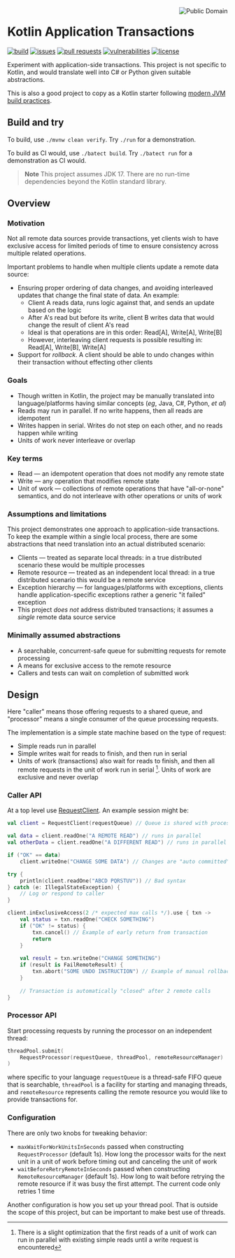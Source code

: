 <a href="LICENSE.md">
<img src="https://unlicense.org/pd-icon.png" alt="Public Domain" align="right"/>
</a>

# Kotlin Application Transactions

[![build](https://github.com/binkley/kotlin-application-transactions/workflows/build/badge.svg)](https://github.com/binkley/kotlin-application-transactions/actions)
[![issues](https://img.shields.io/github/issues/binkley/kotlin-application-transactions.svg)](https://github.com/binkley/kotlin-application-transactions/issues/)
[![pull requests](https://img.shields.io/github/issues-pr/binkley/kotlin-application-transactions.svg)](https://github.com/binkley/kotlin-application-transactions/pulls)
[![vulnerabilities](https://snyk.io/test/github/binkley/kotlin-application-transactions/badge.svg)](https://snyk.io/test/github/binkley/kotlin-application-transactions)
[![license](https://img.shields.io/badge/license-Public%20Domain-blue.svg)](http://unlicense.org/)

Experiment with application-side transactions.
This project is not specific to Kotlin, and would translate well into C# or
Python given suitable abstractions.

This is also a good project to copy as a Kotlin starter following [modern JVM
build practices](https://github.com/binkley/modern-java-practices).

## Build and try

To build, use `./mvnw clean verify`.
Try `./run` for a demonstration.

To build as CI would, use `./batect build`.
Try `./batect run` for a demonstration as CI would.

> **Note**
> This project assumes JDK 17.
> There are no run-time dependencies beyond the Kotlin standard library.

## Overview

### Motivation

Not all remote data sources provide transactions, yet clients wish to have
exclusive access for limited periods of time to ensure consistency across
multiple related operations.

Important problems to handle when multiple clients update a remote data source:

- Ensuring proper ordering of data changes, and avoiding interleaved updates
  that change the final state of data.
  An example:
    * Client A reads data, runs logic against that, and sends an update based
      on the logic
    * After A's read but before its write, client B writes data that would 
      change the result of client A's read
    * Ideal is that operations are in this order: Read\[A], Write\[A], Write\[B]
    * However, interleaving client requests is possible resulting in: Read\[A],
      Write\[B], Write\[A]
- Support for _rollback_.
  A client should be able to undo changes within their transaction without
  effecting other clients

### Goals

* Though written in Kotlin, the project may be manually translated into
  language/platforms having similar concepts (_eg_, Java, C#, Python, _et al_)
* Reads may run in parallel.
  If no write happens, then all reads are idempotent
* Writes happen in serial.
  Writes do not step on each other, and no reads happen while writing
* Units of work never interleave or overlap

### Key terms

- Read &mdash; an idempotent operation that does not modify any remote state
- Write &mdash; any operation that modifies remote state
- Unit of work &mdash; collections of remote operations that have
  "all-or-none" semantics, and do not interleave with other operations or
  units of work

### Assumptions and limitations

This project demonstrates one approach to application-side transactions.
To keep the example within a single local process, there are some
abstractions that need translation into an actual distributed scenario:

- Clients &mdash; treated as separate local threads: in a true distributed
  scenario these would be multiple processes
- Remote resource &mdash; treated as an independent local thread: in a true
  distributed scenario this would be a remote service
- Exception hierarchy &mdash; for languages/platforms with exceptions, clients
  handle application-specific exceptions rather a generic "it failed" exception
- This project _does not_ address distributed transactions; it assumes a
  _single_ remote data source service

### Minimally assumed abstractions

- A searchable, concurrent-safe queue for submitting requests for remote
  processing 
- A means for exclusive access to the remote resource
- Callers and tests can wait on completion of submitted work

## Design

Here "caller" means those offering requests to a shared queue, and "processor"
means a single consumer of the queue processing requests.

The implementation is a simple state machine based on the type of request:

- Simple reads run in parallel
- Simple writes wait for reads to finish, and then run in serial
- Units of work (transactions) also wait for reads to finish, and then all
  remote requests in the unit of work run in serial [^1].
  Units of work are exclusive and never overlap

[^1]: There is a slight optimization that the first reads of a unit of work can
run in parallel with existing simple reads until a write request is encountered

### Caller API

At a top level use
[RequestClient](src/main/kotlin/hm/binkley/labs/applicationTransactions/client/RequestClient.kt).
An example session might be:

```kotlin
val client = RequestClient(requestQueue) // Queue is shared with processor

val data = client.readOne("A REMOTE READ") // runs in parallel
val otherData = client.readOne("A DIFFERENT READ") // runs in parallel

if ("OK" == data)
    client.writeOne("CHANGE SOME DATA") // Changes are "auto committed"

try {
    println(client.readOne("ABCD PQRSTUV")) // Bad syntax
} catch (e: IllegalStateException) {
    // Log or respond to caller
}

client.inExclusiveAccess(2 /* expected max calls */).use { txn ->
    val status = txn.readOne("CHECK SOMETHING")
    if ("OK" != status) {
        txn.cancel() // Example of early return from transaction
        return
    }
    
    val result = txn.writeOne("CHANGE SOMETHING")
    if (result is FailRemoteResult) {
        txn.abort("SOME UNDO INSTRUCTION") // Example of manual rollback
    }
    
    // Transaction is automatically "closed" after 2 remote calls
}
```

### Processor API

Start processing requests by running the processor on an independent thread:

```kotlin
threadPool.submit(
    RequestProcessor(requestQueue, threadPool, remoteResourceManager)
)
```

where specific to your language `requestQueue` is a thread-safe FIFO queue 
that is searchable, `threadPool` is a facility for starting and managing 
threads, and `remoteResource` represents calling the remote resource you 
would like to provide transactions for.

### Configuration

There are only two knobs for tweaking behavior:

- `maxWaitForWorkUnitsInSeconds` passed when constructing `RequestProcessor`
  (default 1s).
  How long the processor waits for the next unit in a unit of work before 
  timing out and canceling the unit of work
- `waitBeforeRetryRemoteInSeconds` passed when constructing 
  `RemoteResourceManager` (default 1s).
  How long to wait before retrying the remote resource if it was busy the 
  first attempt.
  The current code only retries 1 time

Another configuration is how you set up your thread pool.
That is outside the scope of this project, but can be important to make best 
use of threads.
